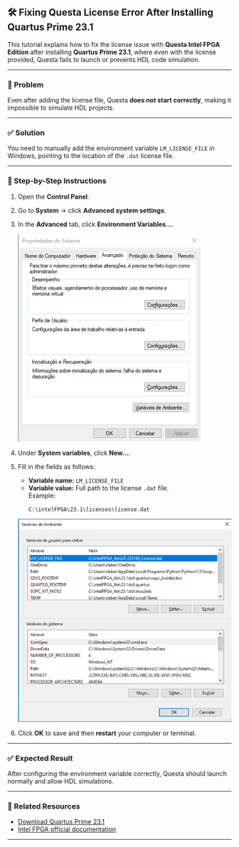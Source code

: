 ## 🛠️ Fixing Questa License Error After Installing Quartus Prime 23.1

This tutorial explains how to fix the license issue with **Questa Intel FPGA Edition** after installing **Quartus Prime 23.1**, where even with the license provided, Questa fails to launch or prevents HDL code simulation.

---

### 🔧 Problem

Even after adding the license file, Questa **does not start correctly**, making it impossible to simulate HDL projects.

---

### ✅ Solution

You need to manually add the environment variable `LM_LICENSE_FILE` in Windows, pointing to the location of the `.dat` license file.

---

### 📝 Step-by-Step Instructions

1. Open the **Control Panel**.
2. Go to **System** → click **Advanced system settings**.
3. In the **Advanced** tab, click **Environment Variables...**.

   ![Advanced tab](images/aba_avancado.png)

4. Under **System variables**, click **New...**.
5. Fill in the fields as follows:

   - **Variable name:** `LM_LICENSE_FILE`  
   - **Variable value:** Full path to the license `.dat` file.  
     Example:
     ```
     C:\intelFPGA\23.1\licenses\license.dat
     ```

   ![Example of created variable](images/variavel_license.png)

6. Click **OK** to save and then **restart** your computer or terminal.

---

### ✅ Expected Result

After configuring the environment variable correctly, Questa should launch normally and allow HDL simulations.

---

### 📎 Related Resources

- [Download Quartus Prime 23.1](https://www.intel.com.br/content/www/br/pt/software-kit/795188/intel-quartus-prime-lite-edition-design-software-version-23-1-for-windows.html)
- [Intel FPGA official documentation](https://www.intel.com/content/www/us/en/products/details/fpga.html)

---

